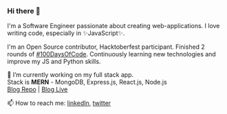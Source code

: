 ### Hi there 👋

I'm a Software Engineer passionate about creating web-applications.
I love writing code, especially in ✨JavaScript✨.

I'm an Open Source contributor, Hacktoberfest participant.
Finished 2 rounds of [#100DaysOfCode](https://github.com/Karska-dev/100-days-of-code).
Continuously learning new technologies and improve my JS and Python skills.

🔭  I’m currently working on my full stack app.  
    Stack is **MERN** - MongoDB, Express.js, React.js, Node.js    
    [Blog Repo](https://github.com/Karska-dev/blog) | [Blog Live](https://karska-blog.netlify.app/)

📫  How to reach me: [linkedIn](https://www.linkedin.com/in/karska-dev/), [twitter](https://twitter.com/karska_dev)
<!--
**Karska-dev/Karska-dev** is a ✨ _special_ ✨ repository because its `README.md` (this file) appears on your GitHub profile.

Here are some ideas to get you started:

- 🔭 I’m currently working on ...
- 🌱 I’m currently learning ...
- 👯 I’m looking to collaborate on ...
- 🤔 I’m looking for help with ...
- 💬 Ask me about ...
- 📫 How to reach me: ...
- 😄 Pronouns: ...
- ⚡ Fun fact: ...
-->
